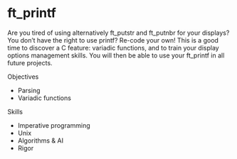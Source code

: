 # ft_printf

Are you tired of using alternatively ft_putstr and ft_putnbr for your displays? You don’t have the right to use printf? Re-code your own! This is a good time to discover a C feature: variadic functions, and to train your display options management skills. You will then be able to use your ft_printf in all future projects.

Objectives
  - Parsing
  - Variadic functions

Skills
  - Imperative programming
  - Unix
  - Algorithms & AI
  - Rigor
